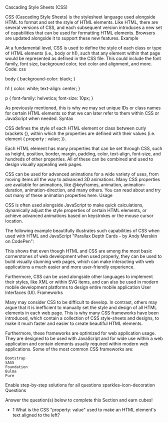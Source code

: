 Cascading Style Sheets (CSS)

CSS (Cascading Style Sheets) is the stylesheet language used alongside HTML to format and set the style of HTML elements. Like HTML, there are several versions of CSS, and each subsequent version introduces a new set of capabilities that can be used for formatting HTML elements. Browsers are updated alongside it to support these new features.
Example

At a fundamental level, CSS is used to define the style of each class or type of HTML elements (i.e., body or h1), such that any element within that page would be represented as defined in the CSS file. This could include the font family, font size, background color, text color and alignment, and more.
Code: css

body {
  background-color: black;
}

h1 {
  color: white;
  text-align: center;
}

p {
  font-family: helvetica;
  font-size: 10px;
}

As previously mentioned, this is why we may set unique IDs or class names for certain HTML elements so that we can later refer to them within CSS or JavaScript when needed.
Syntax

CSS defines the style of each HTML element or class between curly brackets {}, within which the properties are defined with their values (i.e. element { property : value; }).

Each HTML element has many properties that can be set through CSS, such as height, position, border, margin, padding, color, text-align, font-size, and hundreds of other properties. All of these can be combined and used to design visually appealing web pages.

CSS can be used for advanced animations for a wide variety of uses, from moving items all the way to advanced 3D animations. Many CSS properties are available for animations, like @keyframes, animation, animation-duration, animation-direction, and many others. You can read about and try out many of these animation properties here.
Usage

CSS is often used alongside JavaScript to make quick calculations, dynamically adjust the style properties of certain HTML elements, or achieve advanced animations based on keystrokes or the mouse cursor location.

The following example beautifully illustrates such capabilities of CSS when used with HTML and JavaScript "Parallax Depth Cards - by Andy Merskin on CodePen":

This shows that even though HTML and CSS are among the most basic cornerstones of web development when used properly, they can be used to build visually stunning web pages, which can make interacting with web applications a much easier and more user-friendly experience.

Furthermore, CSS can be used alongside other languages to implement their styles, like XML or within SVG items, and can also be used in modern mobile development platforms to design entire mobile application User Interfaces (UI).
Frameworks

Many may consider CSS to be difficult to develop. In contrast, others may argue that it is inefficient to manually set the style and design of all HTML elements in each web page. This is why many CSS frameworks have been introduced, which contain a collection of CSS style-sheets and designs, to make it much faster and easier to create beautiful HTML elements.

Furthermore, these frameworks are optimized for web application usage. They are designed to be used with JavaScript and for wide use within a web application and contain elements usually required within modern web applications. Some of the most common CSS frameworks are:

    Bootstrap
    SASS
    Foundation
    Bulma
    Pure

Enable step-by-step solutions for all questions
sparkles-icon-decoration
Questions

Answer the question(s) below to complete this Section and earn cubes!
+ 1 What is the CSS "property: value" used to make an HTML element's text aligned to the left? 


